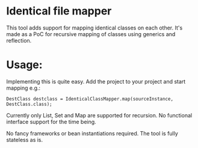 # Identical file mapper

This tool adds support for mapping identical classes on each other.
It's made as a PoC for recursive mapping of classes using generics and reflection.

# Usage:

Implementing this is quite easy. Add the project to your project and start mapping e.g.:

``DestClass destclass = IdenticalClassMapper.map(sourceInstance, DestClass.class);``

Currently only List, Set and Map are supported for recursion. No functional interface support for the time being.

No fancy frameworks or bean instantiations required. The tool is fully stateless as is.